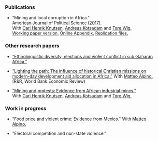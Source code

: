 
### Publications
* "Mining and local corruption in Africa." <br>
  American Journal of Political Science ([2017](http://onlinelibrary.wiley.com/doi/10.1111/ajps.12268/full)). <br>
  With [Carl Henrik Knutsen](http://folk.uio.no/carlhk), [Andreas Kotsadam](https://andreaskotsadam.wordpress.com) and [Tore Wig.](https://torewig.wordpress.com) <br>
  [Working paper version.](http://www.sv.uio.no/econ/english/research/unpublished-works/working-papers/pdf-files/2015/memo-09-2015.pdf)   [Online Appendix.](files/ajps12268-sup-0001-Online-Appendix-AJPS.pdf) [Replication files.](https://dataverse.harvard.edu/citation?persistentId=doi:10.7910/DVN/ZSYWHO)

### Other research papers
* ["Ethnolinguistic diversity, elections and violent conflict in sub-Saharan Africa."](files/ethnic_diversity.pdf)

* ["Lighting the path: The influence of historical Christian missions on modern-day development aid allocation in Africa."](files/missions_aid.pdf) With [Matteo Alpino.](https://sites.google.com/site/alpinomtt) (R&R, World Bank Economic Review)

* ["Mining and protests: Evidence from African industrial mines."](https://www.researchgate.net/publication/319502542_Mining_and_Protests_Evidence_from_African_Industrial_Mines) <br>
With [Carl Henrik Knutsen](http://folk.uio.no/carlhk), [Andreas Kotsadam](https://andreaskotsadam.wordpress.com) and [Tore Wig.](https://torewig.wordpress.com) 

### Work in progress

* "Food price and violent crime: Evidence from Mexico." With [Matteo Alpino.](https://sites.google.com/site/alpinomtt)

* "Electoral competition and non-state violence."
